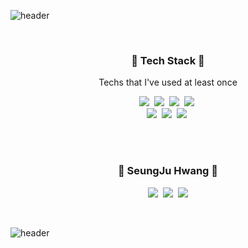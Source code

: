 ![header](https://capsule-render.vercel.app/api?type=wave&color=auto&height=150&text=Hi%20There%20👋&fontSize=40&animation=twinkling)

<br>

<h3 align="center">🛶 Tech Stack 🛶</h3>

<p align="center"> Techs that I've used at least once </p>
<p align="center">
  <img src="https://img.shields.io/badge/Python-3766AB?style=flat-square&logo=Python&logoColor=white"/></a>&nbsp 
  <img src="https://img.shields.io/badge/Javascript-ffb13b?style=flat-square&logo=javascript&logoColor=white"/></a>&nbsp 
  <img src="https://img.shields.io/badge/HTML5-E34F26?style=flat-square&logo=HTML5&logoColor=white"/></a>&nbsp 
  <img src="https://img.shields.io/badge/css-1572B6?style=flat-square&logo=css3&logoColor=white"/></a>&nbsp 
  <br>
  <img src="https://img.shields.io/badge/Django-092E20?style=flat-square&logo=Django&logoColor=white"/></a>&nbsp
  <img src="https://img.shields.io/badge/Vue.js-4FC08D?style=flat-square&logo=Vue.js&logoColor=white"/></a>&nbsp 
  <img src="https://img.shields.io/badge/Mysql-E6B91E?style=flat-square&logo=MySql&logoColor=white"/></a>&nbsp  
</p>

<br><br>
<h3 align="center">🌊 SeungJu Hwang 🌊</h3>
<p align="center">
  <a href="https://velog.io/@hsngju"><img src="https://img.shields.io/badge/Tech%20Blog-11B48A?style=flat-square&logo=Vimeo&logoColor=white&link=https://velog.io/@woo0_hooo"/></a>&nbsp
  <a href="https://www.instagram.com/hsngju/"><img src="https://img.shields.io/badge/Instagram-E4405F?style=flat-square&logo=Instagram&logoColor=white&link=https://www.instagram.com/woo0_hooo/"/></a>&nbsp
  <a href="mailto:likeletter5658@gmail.com"><img src="https://img.shields.io/badge/Gmail-d14836?style=flat-square&logo=Gmail&logoColor=white&link=likeletter5658@gmail.com"/></a>
</p>
<br>

![header](https://capsule-render.vercel.app/api?type=wave&color=auto&height=150&section=footer&animation=twinkling)

<!--
- Blog: [My Github Blog](http://wealways.github.io)


- 🌱 I’m currently learning [python,html,css,django,pytorch....]



[![Anurag's github stats](https://github-readme-stats.vercel.app/api?username=wealways)](https://github.com/anuraghazra/github-readme-stats)

[![Top Langs](https://github-readme-stats.vercel.app/api/top-langs/?username=wealways&layout=compact)](https://github.com/anuraghazra/github-readme-stats)

-->

<!--
**wealways/wealways** is a ✨ _special_ ✨ repository because its `README.md` (this file) appears on your GitHub profile.

Here are some ideas to get you started:

- 🔭 I’m currently working on ...
- 🌱 I’m currently learning ...
- 👯 I’m looking to collaborate on ...
- 🤔 I’m looking for help with ...
- 💬 Ask me about ...
- 📫 How to reach me: ...
- 😄 Pronouns: ...
- ⚡ Fun fact: ...
-->

